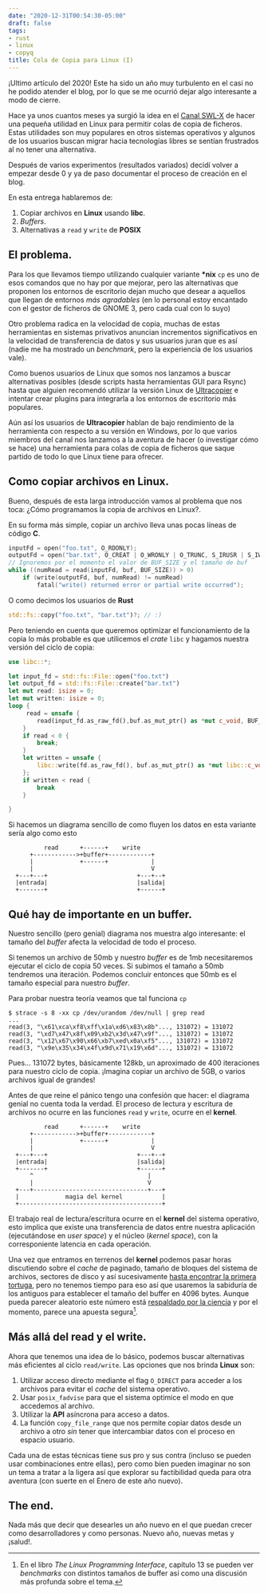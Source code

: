 ```yaml
---
date: "2020-12-31T00:54:30-05:00"
draft: false
tags:
- rust
- linux
- copyq
title: Cola de Copia para Linux (I)
---
```


¡Ultimo artículo del 2020! Este ha sido un año muy turbulento en el
casi no he podido atender el blog, por lo que se me ocurrió dejar algo
interesante a modo de cierre.

Hace ya unos cuantos meses ya surgió la idea en el [Canal
SWL-X](https://t.me/blogswlx) de hacer una pequeña utilidad en Linux
para permitir colas de copia de ficheros. Estas utilidades son muy
populares en otros sistemas operativos y algunos de los usuarios
buscan migrar hacia tecnologías libres se sentían frustrados al no
tener una alternativa.

Después de varios experimentos (resultados variados) decidí volver a
empezar desde 0 y ya de paso documentar el proceso de creación en el
blog.

En esta entrega hablaremos de:

1. Copiar archivos en **Linux** usando **libc**.
2. *Buffers*.
3. Alternativas a `read` y `write` de **POSIX**

## El problema.

Para los que llevamos tiempo utilizando cualquier variante **\*nix**
`cp` es uno de esos comandos que no hay por que mejorar, pero las
alternativas que proponen los entornos de escritorio dejan mucho que
desear a aquellos que llegan de entornos _más agradables_ (en lo
personal estoy encantado con el gestor de ficheros de GNOME 3, pero
cada cual con lo suyo)

Otro problema radica en la velocidad de copia, muchas de estas
herramientas en sistemas privativos anuncian incrementos
significativos en la velocidad de transferencia de datos y sus
usuarios juran que es así (nadie me ha mostrado un _benchmark_, pero
la experiencia de los usuarios vale).

Como buenos usuarios de Linux que somos nos lanzamos a buscar
alternativas posibles (desde scripts hasta herramientas GUI para
Rsync) hasta que alguien recomendó utilizar la versión Linux de
[Ultracopier](https://github.com/alphaonex86/Ultracopier) e intentar
crear plugins para integrarla a los entornos de escritorio más populares.

Aún así los usuarios de **Ultracopier** hablan de bajo rendimiento de
la herramienta con respecto a su versión en Windows, por lo que varios
miembros del canal nos lanzamos a la aventura de hacer (o investigar
cómo se hace) una herramienta para colas de copia de ficheros que
saque partido de todo lo que Linux tiene para ofrecer.


## Como copiar archivos en Linux.

Bueno, después de esta larga introducción vamos al problema que nos toca:
¿Cómo programamos la copia de archivos en Linux?.

En su forma más simple, copiar un archivo lleva unas pocas líneas de código **C**.

```c
inputFd = open("foo.txt", O_RDONLY);
outputFd = open("bar.txt", O_CREAT | O_WRONLY | O_TRUNC, S_IRUSR | S_IWUSR);
// Ignoremos por el momento el valor de BUF_SIZE y el tamaño de buf
while ((numRead = read(inputFd, buf, BUF_SIZE)) > 0)
	if (write(outputFd, buf, numRead) != numRead)
		fatal("write() returned error or partial write occurred");
```

O como decimos los usuarios de **Rust**

```rust
std::fs::copy("foo.txt", "bar.txt")?; // :)
```

Pero teniendo en cuenta que queremos optimizar el funcionamiento de la copia
lo más probable es que utilicemos el _crate_ `libc` y hagamos nuestra versión
del ciclo de copia:

```rust
use libc::*;

let input_fd = std::fs::File::open("foo.txt")
let output_fd = std::fs::File::create("bar.txt")
let mut read: isize = 0;
let mut written: isize = 0;
loop {
	 read = unsafe {
		read(input_fd.as_raw_fd(),buf.as_mut_ptr() as *mut c_void, BUF_SIZE as usize) as isize
	}
	if read < 0 {
		break;
	}
	let written = unsafe {
		libc::write(fd.as_raw_fd(), buf.as_mut_ptr() as *mut libc::c_void, BUF_SIZE as usize) as isize
	};
	if written < read {
		break
	}

}
```

Si hacemos un diagrama sencillo de como fluyen los datos en esta
variante sería algo como esto

```
          read      +------+    write
      +------------>+buffer+------------+
      |             +------+            |
      |                                 V
  +---+---+                         +---+--+
  |entrada|                         |salida|
  +-------+                         +------+
```

## Qué hay de importante en un buffer.

Nuestro sencillo (pero genial) diagrama nos muestra algo interesante:
el tamaño del *buffer* afecta la velocidad de todo el proceso.

Si tenemos un archivo de 50mb y nuestro *buffer* es de 1mb
necesitaremos ejecutar el ciclo de copia 50 veces. Si subimos el
tamaño a 50mb tendremos una iteración. Podemos concluir entonces
que 50mb es el tamaño especial para nuestro *buffer*.

Para probar nuestra teoría veamos que tal funciona `cp`


```shell
$ strace -s 8 -xx cp /dev/urandom /dev/null | grep read
...
read(3, "\x61\xca\xf8\xff\x1a\xd6\x83\x8b"..., 131072) = 131072
read(3, "\xd7\x47\x8f\x09\xb2\x3d\x47\x9f"..., 131072) = 131072
read(3, "\x12\x67\x90\x66\xb7\xed\x0a\xf5"..., 131072) = 131072
read(3, "\x9e\x35\x34\x4f\x9d\x71\x19\x6d"..., 131072) = 131072
```

Pues... 131072 bytes, básicamente 128kb, un aproximado de 400
iteraciones para nuestro ciclo de copia. ¡Imagina copiar un archivo de
5GB, o varios archivos igual de grandes!

Antes de que reine el pánico tengo una confesión que hacer: el
diagrama genial no cuenta toda la verdad. El proceso de lectura y
escritura de archivos no ocurre en las funciones `read` y `write`,
ocurre en el **kernel**.


```
          read      +------+    write
      +------------>+buffer+------------+
      |             +------+            |
      |                                 V
  +---+---+                         +---+--+
  |entrada|                         |salida|
  +-------+                         +------+
      ^                                |
      |                                V
  +---+--------------------------------+---+
  |             magia del kernel           |
  +----------------------------------------+

```

El trabajo real de lectura/escritura ocurre en el **kernel** del
sistema operativo, esto implica que existe una transferencia de datos
entre nuestra aplicación (ejecutándose en *user space*) y el núcleo
(*kernel space*), con la corresponiente latencia en cada operación.

Una vez que entramos en terrenos del **kernel** podemos pasar horas
discutiendo sobre el *cache* de paginado, tamaño de bloques del
sistema de archivos, sectores de disco y así sucesivamente [hasta
encontrar la primera
tortuga](https://en.wikipedia.org/wiki/Turtles_all_the_way_down), pero
no tenemos tiempo para eso así que usaremos la sabiduría de los
antiguos para establecer el tamaño del buffer en 4096 bytes. Aunque
pueda parecer aleatorio este número está [respaldado por la
ciencia](https://stackoverflow.com) y por el momento, parece una
apuesta segura[^1].


## Más allá del read y el write.

Ahora que tenemos una idea de lo básico, podemos buscar alternativas
más eficientes al ciclo `read/write`. Las opciones que nos brinda
**Linux** son:

1. Utilizar acceso directo mediante el flag `O_DIRECT` para acceder a
   los archivos para evitar el *cache* del sistema operativo.
2. Usar `posix_fadvise` para que el sistema optimice el modo en que
   accedemos al archivo.
3. Utilizar la **API** asíncrona para acceso a datos.
4. La función `copy_file_range` que nos permite copiar datos desde un
   archivo a otro *sin* tener que intercambiar datos con el proceso en
   espacio usuario.

Cada una de estas técnicas tiene sus pro y sus contra (incluso se
pueden usar combinaciones entre ellas), pero como bien pueden imaginar
no son un tema a tratar a la ligera así que explorar su factibilidad
queda para otra aventura (con suerte en el Enero de este año nuevo).

## The end.

Nada más que decir que desearles un año nuevo en el que puedan crecer
como desarrolladores y como personas. Nuevo año, nuevas metas y ¡salud!.

[^1]: En el libro *The Linux Programming Interface*, capítulo 13 se
pueden ver *benchmarks* con distintos tamaños de buffer así como una
discusión más profunda sobre el tema.
